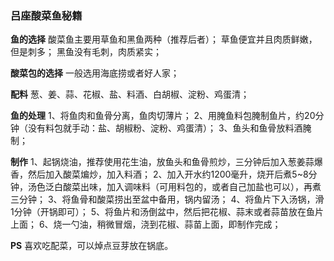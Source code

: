 ### 吕座酸菜鱼秘籍

**鱼的选择**
酸菜鱼主要用草鱼和黑鱼两种（推荐后者）；
草鱼便宜并且肉质鲜嫩，但是刺多；
黑鱼没有毛刺，肉质紧实；

**酸菜包的选择**
一般选用海底捞或者好人家；

**配料**
葱、姜、蒜、花椒、盐、料酒、白胡椒、淀粉、鸡蛋清；

**鱼的处理**
1、将鱼肉和鱼骨分离，鱼肉切薄片；
2、用腌鱼料包腌制鱼片，约20分钟（没有料包就手动：盐、胡椒粉、淀粉、鸡蛋清）；
3、鱼头和鱼骨放料酒腌制；

**制作**
1、起锅烧油，推荐使用花生油，放鱼头和鱼骨煎炒，三分钟后加入葱姜蒜爆香，然后加入酸菜煸炒，加入料酒；
2、加入开水约1200毫升，烧开后煮5~8分钟，汤色泛白酸菜出味，加入调味料（可用料包的，或者自己加盐也可以），再煮三分钟；
3、将鱼骨和酸菜捞出至盆中备用，锅内留汤；
4、将鱼片下入汤锅，滑1分钟（开锅即可）；
5、将鱼片和汤倒盆中，然后把花椒、蒜末或者蒜苗放在鱼片上面；
6、烧一勺油，稍微冒烟，浇到花椒、蒜苗上面，即制作完成；

**PS**
喜欢吃配菜，可以焯点豆芽放在锅底。